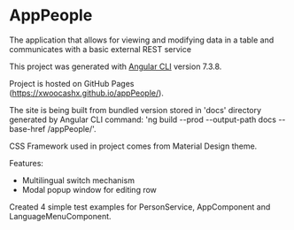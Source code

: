 # AppPeople
 The application that allows for viewing and modifying data in a table and communicates with a basic external REST service


This project was generated with [Angular CLI](https://github.com/angular/angular-cli) version 7.3.8.

Project is hosted on GitHub Pages (https://xwoocashx.github.io/appPeople/).

The site is being built from bundled version stored in 'docs' directory generated by Angular CLI command: 'ng build --prod --output-path docs --base-href /appPeople/'.

CSS Framework used in project comes from Material Design theme.

Features:
- Multilingual switch mechanism
- Modal popup window for editing row

Created 4 simple test examples for PersonService, AppComponent and LanguageMenuComponent.
